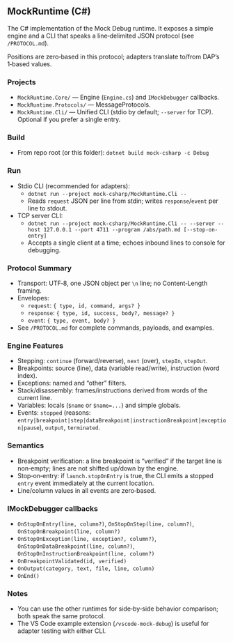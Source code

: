 ## MockRuntime (C#)

The C# implementation of the Mock Debug runtime. It exposes a simple engine and a CLI that speaks a line‑delimited JSON protocol (see `/PROTOCOL.md`).

Positions are zero‑based in this protocol; adapters translate to/from DAP’s 1‑based values.

### Projects
- `MockRuntime.Core/` — Engine (`Engine.cs`) and `IMockDebugger` callbacks.
- `MockRuntime.Protocols/` — MessageProtocols.
- `MockRuntime.Cli/` — Unified CLI (stdio by default; `--server` for TCP). Optional if you prefer a single entry.

### Build
- From repo root (or this folder): `dotnet build mock-csharp -c Debug`

### Run
- Stdio CLI (recommended for adapters):
  - `dotnet run --project mock-csharp/MockRuntime.Cli --`
  - Reads `request` JSON per line from stdin; writes `response`/`event` per line to stdout.
- TCP server CLI:
  - `dotnet run --project mock-csharp/MockRuntime.Cli -- --server --host 127.0.0.1 --port 4711 --program /abs/path.md [--stop-on-entry]`
  - Accepts a single client at a time; echoes inbound lines to console for debugging.

### Protocol Summary
- Transport: UTF‑8, one JSON object per `\n` line; no Content‑Length framing.
- Envelopes:
  - `request`: `{ type, id, command, args? }`
  - `response`: `{ type, id, success, body?, message? }`
  - `event`: `{ type, event, body? }`
- See `/PROTOCOL.md` for complete commands, payloads, and examples.

### Engine Features
- Stepping: `continue` (forward/reverse), `next` (over), `stepIn`, `stepOut`.
- Breakpoints: source (line), data (variable read/write), instruction (word index).
- Exceptions: named and “other” filters.
- Stack/disassembly: frames/instructions derived from words of the current line.
- Variables: locals (`$name` or `$name=...`) and simple globals.
- Events: `stopped` (reasons: `entry|breakpoint|step|dataBreakpoint|instructionBreakpoint|exception|pause`), `output`, `terminated`.

### Semantics
- Breakpoint verification: a line breakpoint is “verified” if the target line is non‑empty; lines are not shifted up/down by the engine.
- Stop‑on‑entry: if `launch.stopOnEntry` is true, the CLI emits a stopped `entry` event immediately at the current location.
- Line/column values in all events are zero‑based.

### IMockDebugger callbacks
- `OnStopOnEntry(line, column?)`, `OnStopOnStep(line, column?)`, `OnStopOnBreakpoint(line, column?)`
- `OnStopOnException(line, exception?, column?)`, `OnStopOnDataBreakpoint(line, column?)`, `OnStopOnInstructionBreakpoint(line, column?)`
- `OnBreakpointValidated(id, verified)`
- `OnOutput(category, text, file, line, column)`
- `OnEnd()`

### Notes
- You can use the other runtimes for side‑by‑side behavior comparison; both speak the same protocol.
- The VS Code example extension (`/vscode-mock-debug`) is useful for adapter testing with either CLI.
